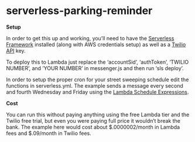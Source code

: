# serverless-parking-reminder

**Setup**

In order to get this up and working, you’ll need to have the [Serverless Framework](https://github.com/serverless/serverless) installed (along with AWS credentials setup) as well as a [Twilio API](https://www.twilio.com/sms) key. 

To deploy this to Lambda just replace the ‘accountSid’, ‘authToken’, ‘TWILIO NUMBER’, and  ’YOUR NUMBER’ in messenger.js and then run ‘sls deploy’. 

In order to setup the proper cron for your street sweeping schedule edit the functions in serverless.yml. The example sends a message every second and fourth Wednesday and Friday using the [Lambda Schedule Expressions](http://docs.aws.amazon.com/lambda/latest/dg/tutorial-scheduled-events-schedule-expressions.html).

**Cost**

You can run this without paying anything using the free Lambda tier and the Twilio free trial, but even you were paying full price it wouldn’t break the bank. The example here would cost about $.0000002/month in Lambda fees and $.09/month in Twilio fees. 